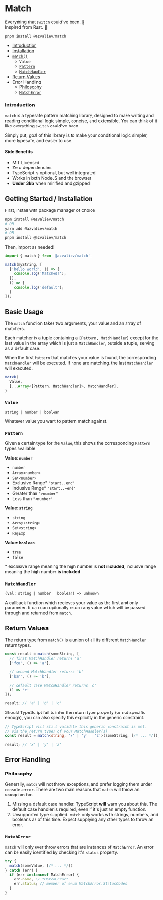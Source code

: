 # Match

Everything that `switch` could've been. 🚀  
Inspired from Rust. 🦀

```bash
pnpm install @azvaliev/match
```

- [Introduction](#introduction)
- [Installation](#getting-started-installation)
- [`match()`](#basic-usage)
  - [`Value`](#value)
  - [`Pattern`](#pattern)
  - [`MatchHandler`](#matchhandler)
- [Return Values](#return-values)
- [Error Handling](#error-handling)
  - [Philosophy](#philosophy)
  - [`MatchError`](#matcherror)

### Introduction

`match` is a typesafe pattern matching library, designed to make writing and reading conditional logic
simple, concise, and extensible. You can think of it like everything `switch` could've been.

Simply put, goal of this library is to make your conditional logic simpler, more typesafe, and easier
to use.

#### Side Benefits

- MIT Licensed
- Zero dependencies
- TypeScript is optional, but well integrated
- Works in both NodeJS and the browser
- **Under 3kb** when minified and gzipped

## Getting Started / Installation

First, install with package manager of choice

```bash
npm install @azvaliev/match
# OR
yarn add @azvaliev/match
# OR
pnpm install @azvaliev/match
```

Then, import as needed!

```typescript
import { match } from '@azvaliev/match';

match(myString, [
  ['hello world', () => {
    console.log('Matched!');
  }],
  () => {
    console.log('default');
  }
]);
```

## Basic Usage

The `match` function takes two arguments, your value and an array of matchers.  

Each matcher is a tuple containing a `[Pattern, MatchHandler]` except for the last value in the array which is just a `MatchHandler`,
outside a tuple, serving as a default case.

When the first `Pattern` that matches your value is found, the corresponding `MatchHandler` will be executed.
If none are matching, the last `MatchHandler` will executed.

```typescript
match(
  Value, 
  [...Array<[Pattern, MatchHandler]>, MatchHandler],
)
``````

### `Value`

`string | number | boolean`

Whatever value you want to pattern match against.

### `Pattern`

Given a certain type for the `Value`, this shows the corresponding `Pattern` types available.

**Value: `number`**
  - `number`
  - `Array<number>`
  - `Set<number>`
  - Exclusive Range* `"start..end"`
  - Inclusive Range* `"start..=end"`
  - Greater than `">number"`
  - Less than `"<number"`

**Value: `string`**
  - `string`
  - `Array<string>`
  - `Set<string>`
  - `RegExp`

**Value: `boolean`**
  - `true`
  - `false`

\* exclusive range meaning the high number is **not included**,
inclusve range meaning the high number **is included**

### `MatchHandler`

`(val: string | number | boolean) => unknown`

A callback function which recieves your value as the first and only parameter.
It can can optionally return any value which will be passed through and returned from `match`.

## Return Values

The return type from `match()` is a union of all its different `MatchHandler` return types.

```typescript
const result = match(someString, [
  // first MatchHandler returns 'a'
  ['foo', () => 'a'],

  // second MatchHandler returns 'b' 
  ['bar', () => 'b'],

  // default case MatchHandler returns 'c'
  () => 'c'
]);

result; // 'a' | 'b' | 'c'
```

Should TypeScript fail to infer the return type properly (or not specific enough), you can also specify this 
explicitly in the generic constraint.

```typescript
// TypeScript will still validate this generic constraint is met,
// via the return types of your MatchHandler(s)
const result = match<string, 'x' | 'y' | 'z'>(someString, [/* ... */]);

result; // 'x' | 'y' | 'z'
```

## Error Handling

### Philosophy

Generally, `match` will not throw exceptions, and prefer logging them under `console.error`.
There are two main reasons that `match` will throw an exception for.

1. Missing a default case handler. TypeScript **will** warn you about this.
The default case handler is required, even if it's just an empty function.
2. Unsupported type supplied. `match` only works with strings, numbers, and booleans as of this time.
Expect supplying any other types to throw an error.

### `MatchError`

`match` will only ever throw errors that are instances of `MatchError`. An error can be easily identified by checking
it's `status` property.

```typescript
try {
  match(someValue, [/* ... */])
} catch (err) {
  if (err instanceof MatchError) {
    err.name; // "MatchError"
    err.status; // member of enum MatchError.StatusCodes
  }
}
```
